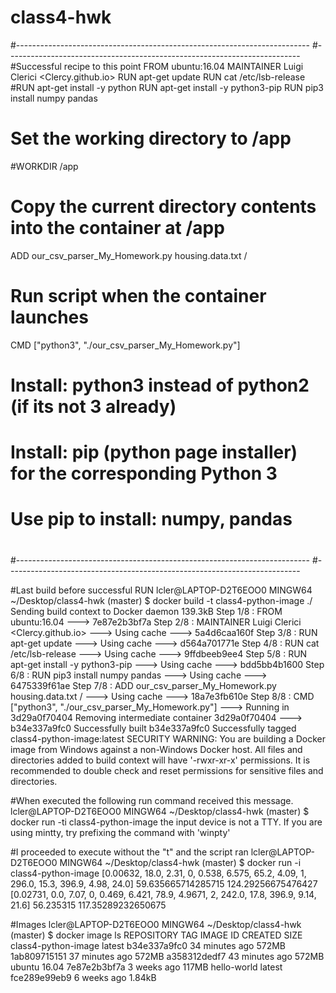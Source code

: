 # class4-hwk
#-------------------------------------------------------------------------
#-------------------------------------------------------------------------
#Successful recipe to this point
FROM ubuntu:16.04
MAINTAINER Luigi Clerici <Clercy.github.io>
RUN apt-get update
RUN cat /etc/lsb-release
#RUN apt-get install -y python
RUN apt-get install -y python3-pip
RUN pip3 install numpy pandas
# Set the working directory to /app
#WORKDIR /app

# Copy the current directory contents into the container at /app
ADD our_csv_parser_My_Homework.py housing.data.txt /

# Run script when the container launches
CMD ["python3", "./our_csv_parser_My_Homework.py"]

#
#  Install: python3 instead of python2 (if its not 3 already)
#  Install: pip (python page installer) for the corresponding Python 3
#  Use pip to install: numpy, pandas
#
#-------------------------------------------------------------------------
#-------------------------------------------------------------------------

#Last build before successful RUN
lcler@LAPTOP-D2T6EOO0 MINGW64 ~/Desktop/class4-hwk (master)
$ docker build -t class4-python-image ./
Sending build context to Docker daemon  139.3kB
Step 1/8 : FROM ubuntu:16.04
 ---> 7e87e2b3bf7a
Step 2/8 : MAINTAINER Luigi Clerici <Clercy.github.io>
 ---> Using cache
 ---> 5a4d6caa160f
Step 3/8 : RUN apt-get update
 ---> Using cache
 ---> d564a701771e
Step 4/8 : RUN cat /etc/lsb-release
 ---> Using cache
 ---> 9ffdbeeb9ee4
Step 5/8 : RUN apt-get install -y python3-pip
 ---> Using cache
 ---> bdd5bb4b1600
Step 6/8 : RUN pip3 install numpy pandas
 ---> Using cache
 ---> 6475339f61ae
Step 7/8 : ADD our_csv_parser_My_Homework.py housing.data.txt /
 ---> Using cache
 ---> 18a7e3fb610e
Step 8/8 : CMD ["python3", "./our_csv_parser_My_Homework.py"]
 ---> Running in 3d29a0f70404
Removing intermediate container 3d29a0f70404
 ---> b34e337a9fc0
Successfully built b34e337a9fc0
Successfully tagged class4-python-image:latest
SECURITY WARNING: You are building a Docker image from Windows against a non-Windows Docker host. All files and directories added to build context will have '-rwxr-xr-x' permissions. It is recommended to double check and reset permissions for sensitive files and directories.

#When executed the following run command received this message.
lcler@LAPTOP-D2T6EOO0 MINGW64 ~/Desktop/class4-hwk (master)
$ docker run -ti class4-python-image
the input device is not a TTY.  If you are using mintty, try prefixing the command with 'winpty'

#I proceeded to execute without the "t" and the script ran
lcler@LAPTOP-D2T6EOO0 MINGW64 ~/Desktop/class4-hwk (master)
$ docker run -i class4-python-image
[0.00632, 18.0, 2.31, 0, 0.538, 6.575, 65.2, 4.09, 1, 296.0, 15.3, 396.9, 4.98, 24.0]
59.635665714285715
124.29256675476427
[0.02731, 0.0, 7.07, 0, 0.469, 6.421, 78.9, 4.9671, 2, 242.0, 17.8, 396.9, 9.14, 21.6]
56.235315
117.35289232650675

#Images
lcler@LAPTOP-D2T6EOO0 MINGW64 ~/Desktop/class4-hwk (master)
$ docker image ls
REPOSITORY            TAG                 IMAGE ID            CREATED             SIZE
class4-python-image   latest              b34e337a9fc0        34 minutes ago      572MB
<none>                <none>              1ab809715151        37 minutes ago      572MB
<none>                <none>              a358312dedf7        43 minutes ago      572MB
ubuntu                16.04               7e87e2b3bf7a        3 weeks ago         117MB
hello-world           latest              fce289e99eb9        6 weeks ago         1.84kB
